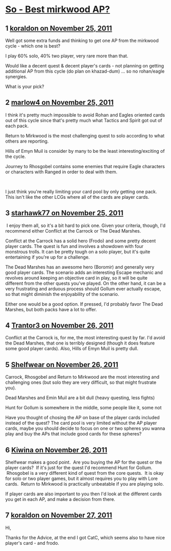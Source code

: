# [So - Best mirkwood AP?](https://community.fantasyflightgames.com/topic/56750-so-best-mirkwood-ap/)

## 1 [koraldon on November 25, 2011](https://community.fantasyflightgames.com/topic/56750-so-best-mirkwood-ap/?do=findComment&comment=560120)

Well got some extra funds and thinking to get one AP from the mirkwood cycle - which one is best?

I play 60% solo, 40% two player, very rare more than that.

Would like a decent quest & decent player's cards - not planning on getting additional AP from this cycle (do plan on khazad-dum) ... so no rohan/eagle synergies.

What is your pick?

## 2 [marlow4 on November 25, 2011](https://community.fantasyflightgames.com/topic/56750-so-best-mirkwood-ap/?do=findComment&comment=560127)

I think it's pretty much impossible to avoid Rohan and Eagles oriented cards out of this cycle since that's pretty much what Tactics and Spirit got out of each pack.

Return to Mirkwood is the most challenging quest to solo according to what others are reporting.

Hills of Emyn Muil is consider by many to be the least interesting/exciting of the cycle.

Journey to Rhosgobel contains some enemies that require Eagle characters or characters with Ranged in order to deal with them.

 

I just think you're really limiting your card pool by only getting one pack. This isn't like the other LCGs where all of the cards are player cards.

## 3 [starhawk77 on November 25, 2011](https://community.fantasyflightgames.com/topic/56750-so-best-mirkwood-ap/?do=findComment&comment=560157)

 I enjoy them all, so it's a bit hard to pick one. Given your criteria, though, I'd recommend either Conflict at the Carrock or The Dead Marshes.

Conflict at the Carrock has a solid hero (Frodo) and some pretty decent player cards. The quest is fun and involves a showdown with four monstrous trolls. It can be pretty tough on a solo player, but it's quite entertaining if you're up for a challenge.

The Dead Marshes has an awesome hero (Boromir) and generally very good player cards. The scenario adds an interesting Escape mechanic and revolves around keeping an objective card in play, so it will be quite different from the other quests you've played. On the other hand, it can be a very frustrating and arduous process should Gollum ever actually escape, so that might diminish the enjoyability of the scenario.

Either one would be a good option. If pressed, I'd probably favor The Dead Marshes, but both packs have a lot to offer.

## 4 [Trantor3 on November 26, 2011](https://community.fantasyflightgames.com/topic/56750-so-best-mirkwood-ap/?do=findComment&comment=560530)

Conflict at the Carrock is, for me, the most interesting quest by far. I'd avoid the Dead Marshes, that one is terribly designed (though it does feature some good player cards). Also, Hills of Emyn Muil is pretty dull.

## 5 [Shelfwear on November 26, 2011](https://community.fantasyflightgames.com/topic/56750-so-best-mirkwood-ap/?do=findComment&comment=560534)

Carrock, Rhosgobel and Return to Mirkwood are the most interesting and challenging ones (but solo they are very difficult, so that might frustrate you).

Dead Marshes and Emin Muil are a bit dull (heavy questing, less fights)

Hunt for Gollum is somewhere in the middle, some people like it, some not

Have you thought of chosing the AP on base of the player cards included instead of the quest? The card pool is very limited without the AP player cards, maybe you should decide to focus on one or two spheres you wanna play and buy the APs that include good cards for these spheres?

## 6 [Kiwina on November 26, 2011](https://community.fantasyflightgames.com/topic/56750-so-best-mirkwood-ap/?do=findComment&comment=560545)

Shelfwear makes a good point.  Are you buying the AP for the quest or the player cards?  If it's just for the quest I'd recommend Hunt for Gollum.  Rhosgobel is a very different kind of quest from the core quests.  It is okay for solo or two player games, but it almost requires you to play with Lore cards.  Return to Mirkwood is practically unbeatable if you are playing solo.

If player cards are also important to you then I'd look at the different cards you get in each AP, and make a decision from there.

## 7 [koraldon on November 27, 2011](https://community.fantasyflightgames.com/topic/56750-so-best-mirkwood-ap/?do=findComment&comment=560618)

Hi,

Thanks for the Advice, at the end I got CatC, which seems also to have nice player's card - and frodo.

